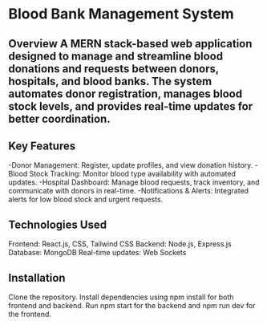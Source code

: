 # Blood Bank Management System

## Overview A MERN stack-based web application designed to manage and streamline blood donations and requests between donors, hospitals, and blood banks. The system automates donor registration, manages blood stock levels, and provides real-time updates for better coordination.

## Key Features

-Donor Management: Register, update profiles, and view donation history.
-Blood Stock Tracking: Monitor blood type availability with automated updates.
-Hospital Dashboard: Manage blood requests, track inventory, and communicate with donors in real-time.
-Notifications & Alerts: Integrated alerts for low blood stock and urgent requests.
## Technologies Used

Frontend: React.js, CSS, Tailwind CSS
Backend: Node.js, Express.js
Database: MongoDB
Real-time updates: Web Sockets
## Installation

Clone the repository.
Install dependencies using npm install for both frontend and backend.
Run npm start for the backend and npm run dev for the frontend.



